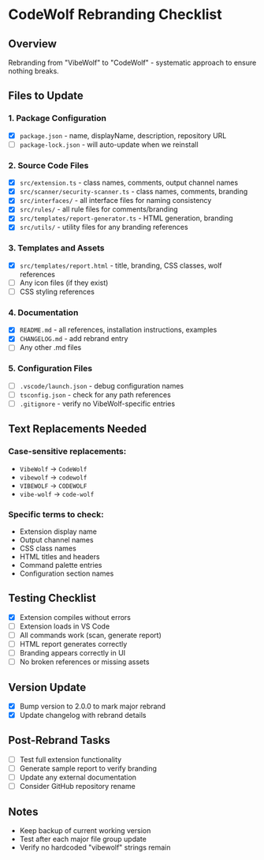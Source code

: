 # CodeWolf Rebranding Checklist

## Overview
Rebranding from "VibeWolf" to "CodeWolf" - systematic approach to ensure nothing breaks.

## Files to Update

### 1. Package Configuration
- [x] `package.json` - name, displayName, description, repository URL
- [ ] `package-lock.json` - will auto-update when we reinstall

### 2. Source Code Files
- [x] `src/extension.ts` - class names, comments, output channel names
- [x] `src/scanner/security-scanner.ts` - class names, comments, branding
- [x] `src/interfaces/` - all interface files for naming consistency
- [x] `src/rules/` - all rule files for comments/branding
- [x] `src/templates/report-generator.ts` - HTML generation, branding
- [x] `src/utils/` - utility files for any branding references

### 3. Templates and Assets
- [x] `src/templates/report.html` - title, branding, CSS classes, wolf references
- [ ] Any icon files (if they exist)
- [ ] CSS styling references

### 4. Documentation
- [x] `README.md` - all references, installation instructions, examples
- [x] `CHANGELOG.md` - add rebrand entry
- [ ] Any other .md files

### 5. Configuration Files
- [ ] `.vscode/launch.json` - debug configuration names
- [ ] `tsconfig.json` - check for any path references
- [ ] `.gitignore` - verify no VibeWolf-specific entries

## Text Replacements Needed

### Case-sensitive replacements:
- `VibeWolf` → `CodeWolf`
- `vibewolf` → `codewolf`
- `VIBEWOLF` → `CODEWOLF`
- `vibe-wolf` → `code-wolf`

### Specific terms to check:
- Extension display name
- Output channel names
- CSS class names
- HTML titles and headers
- Command palette entries
- Configuration section names

## Testing Checklist
- [x] Extension compiles without errors
- [ ] Extension loads in VS Code
- [ ] All commands work (scan, generate report)
- [ ] HTML report generates correctly
- [ ] Branding appears correctly in UI
- [ ] No broken references or missing assets

## Version Update
- [x] Bump version to 2.0.0 to mark major rebrand
- [x] Update changelog with rebrand details

## Post-Rebrand Tasks
- [ ] Test full extension functionality
- [ ] Generate sample report to verify branding
- [ ] Update any external documentation
- [ ] Consider GitHub repository rename

## Notes
- Keep backup of current working version
- Test after each major file group update
- Verify no hardcoded "vibewolf" strings remain
